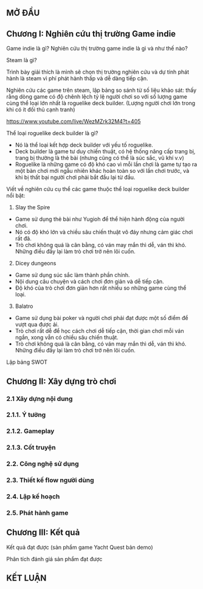 ## MỞ ĐẦU

## Chương I: Nghiên cứu thị trường Game indie

Game indie là gì? Nghiên cứu thị trường game indie là gì và như thế nào?

Steam là gì?

Trình bày giải thích là mình sẽ chọn thị trường nghiên cứu và dự tính phát hành là steam vì phí phát hành thấp và dễ dàng tiếp cận.

Nghiên cứu các game trên steam, lập bảng so sánh từ số liệu khảo sát: thấy rằng dòng game có độ chênh lệch tỷ lệ người chơi so với số lượng game cùng thể loại lớn nhất là roguelike deck builder. (Lượng người chơi lớn trong khi có ít đối thủ cạnh tranh)

https://www.youtube.com/live/WezMZrk32M4?t=405

Thể loại roguelike deck builder là gì?

-   Nó là thể loại kết hợp deck builder với yếu tố roguelike.
-   Deck builder là game tư duy chiến thuật, có hệ thống nâng cấp trang bị, trang bị thường là thẻ bài (nhưng cũng có thể là súc sắc, vũ khí v.v)
-   Roguelike là những game có độ khó cao vì mỗi lần chơi là game tự tạo ra một bàn chơi mới ngẫu nhiên khác hoàn toàn so với lần chơi trước, và khi bị thất bại người chơi phải bắt đầu lại từ đầu.

Viết về nghiên cứu cụ thể các game thuộc thể loại roguelike deck builder nổi bật:

1. Slay the Spire

-   Game sử dụng thẻ bài như Yugioh để thể hiện hành động của người chơi.
-   Nó có độ khó lớn và chiều sâu chiến thuật vô đáy nhưng cảm giác chơi rất đã.
-   Trò chơi không quá là cân bằng, có ván may mắn thì dễ, ván thì khó. Những điều đấy lại làm trò chơi trở nên lôi cuốn.

2. Dicey dungeons

-   Game sử dụng súc sắc làm thành phần chính.
-   Nội dung câu chuyện và cách chơi đơn giản và dễ tiếp cận.
-   Độ khó của trò chơi đơn giản hơn rất nhiều so những game cùng thể loại.

3. Balatro

-   Game sử dụng bài poker và người chơi phải đạt được một số điểm để vượt qua được ải.
-   Trò chơi rất dễ để học cách chơi dễ tiếp cận, thời gian chơi mỗi ván ngắn, xong vẫn có chiều sâu chiến thuật.
-   Trò chơi không quá là cân bằng, có ván may mắn thì dễ, ván thì khó. Những điều đấy lại làm trò chơi trở nên lôi cuốn.

Lập bảng SWOT

## Chương II: Xây dựng trò chơi

### 2.1 Xây dựng nội dung

### 2.1.1. Ý tưởng

### 2.1.2. Gameplay

### 2.1.3. Cốt truyện

### 2.2. Công nghệ sử dụng

### 2.3. Thiết kế flow người dùng

### 2.4. Lập kế hoạch

### 2.5. Phát hành game

## Chương III: Kết quả

Kết quả đạt được (sản phẩm game Yacht Quest bản demo)

Phân tích đánh giá sản phẩm đạt được

## KẾT LUẬN

